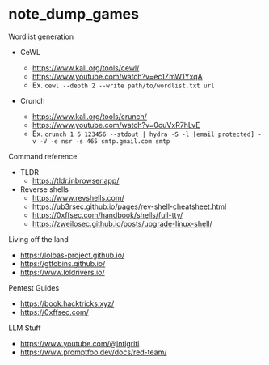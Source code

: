 # note_dump_games

Wordlist generation
  - CeWL
    - https://www.kali.org/tools/cewl/
    - https://www.youtube.com/watch?v=ec1ZmW1YxqA
    - Ex. ```cewl --depth 2 --write path/to/wordlist.txt url```

  - Crunch
    - https://www.kali.org/tools/crunch/
    - https://www.youtube.com/watch?v=0ouVxR7hLvE
    - Ex. ```crunch 1 6 123456 --stdout | hydra -S -l [email protected] -v -V -e nsr -s 465 smtp.gmail.com smtp```

Command reference
  - TLDR
    -  https://tldr.inbrowser.app/
  - Reverse shells
    - https://www.revshells.com/
    - https://ub3rsec.github.io/pages/rev-shell-cheatsheet.html
    - https://0xffsec.com/handbook/shells/full-tty/
    - https://zweilosec.github.io/posts/upgrade-linux-shell/

Living off the land
  - https://lolbas-project.github.io/
  - https://gtfobins.github.io/
  - https://www.loldrivers.io/

Pentest Guides
  - https://book.hacktricks.xyz/
  - https://0xffsec.com/

LLM Stuff
  -  https://www.youtube.com/@intigriti
  -  https://www.promptfoo.dev/docs/red-team/
